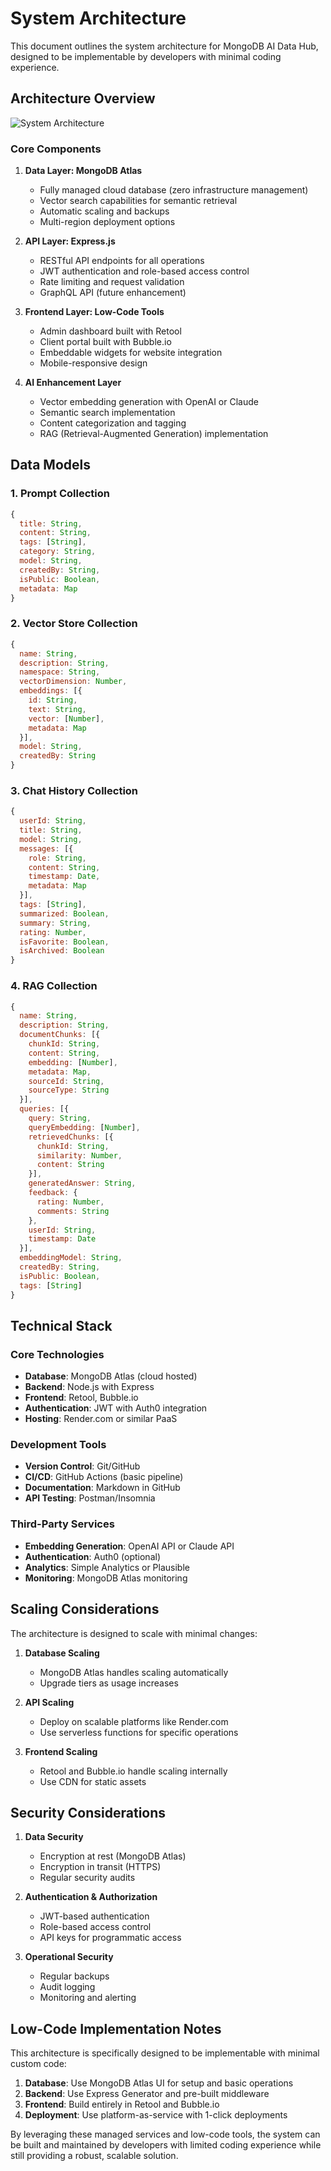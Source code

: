 # System Architecture

This document outlines the system architecture for MongoDB AI Data Hub, designed to be implementable by developers with minimal coding experience.

## Architecture Overview

![System Architecture](../assets/system-architecture.png)

### Core Components

1. **Data Layer: MongoDB Atlas**
   - Fully managed cloud database (zero infrastructure management)
   - Vector search capabilities for semantic retrieval
   - Automatic scaling and backups
   - Multi-region deployment options

2. **API Layer: Express.js**
   - RESTful API endpoints for all operations
   - JWT authentication and role-based access control
   - Rate limiting and request validation
   - GraphQL API (future enhancement)

3. **Frontend Layer: Low-Code Tools**
   - Admin dashboard built with Retool
   - Client portal built with Bubble.io
   - Embeddable widgets for website integration
   - Mobile-responsive design

4. **AI Enhancement Layer**
   - Vector embedding generation with OpenAI or Claude
   - Semantic search implementation
   - Content categorization and tagging
   - RAG (Retrieval-Augmented Generation) implementation

## Data Models

### 1. Prompt Collection
```javascript
{
  title: String,
  content: String,
  tags: [String],
  category: String,
  model: String,
  createdBy: String,
  isPublic: Boolean,
  metadata: Map
}
```

### 2. Vector Store Collection
```javascript
{
  name: String,
  description: String,
  namespace: String,
  vectorDimension: Number,
  embeddings: [{
    id: String,
    text: String,
    vector: [Number],
    metadata: Map
  }],
  model: String,
  createdBy: String
}
```

### 3. Chat History Collection
```javascript
{
  userId: String,
  title: String,
  model: String,
  messages: [{
    role: String,
    content: String,
    timestamp: Date,
    metadata: Map
  }],
  tags: [String],
  summarized: Boolean,
  summary: String,
  rating: Number,
  isFavorite: Boolean,
  isArchived: Boolean
}
```

### 4. RAG Collection
```javascript
{
  name: String,
  description: String,
  documentChunks: [{
    chunkId: String,
    content: String,
    embedding: [Number],
    metadata: Map,
    sourceId: String,
    sourceType: String
  }],
  queries: [{
    query: String,
    queryEmbedding: [Number],
    retrievedChunks: [{
      chunkId: String,
      similarity: Number,
      content: String
    }],
    generatedAnswer: String,
    feedback: {
      rating: Number,
      comments: String
    },
    userId: String,
    timestamp: Date
  }],
  embeddingModel: String,
  createdBy: String,
  isPublic: Boolean,
  tags: [String]
}
```

## Technical Stack

### Core Technologies
- **Database**: MongoDB Atlas (cloud hosted)
- **Backend**: Node.js with Express
- **Frontend**: Retool, Bubble.io
- **Authentication**: JWT with Auth0 integration
- **Hosting**: Render.com or similar PaaS

### Development Tools
- **Version Control**: Git/GitHub
- **CI/CD**: GitHub Actions (basic pipeline)
- **Documentation**: Markdown in GitHub
- **API Testing**: Postman/Insomnia

### Third-Party Services
- **Embedding Generation**: OpenAI API or Claude API
- **Authentication**: Auth0 (optional)
- **Analytics**: Simple Analytics or Plausible
- **Monitoring**: MongoDB Atlas monitoring

## Scaling Considerations

The architecture is designed to scale with minimal changes:

1. **Database Scaling**
   - MongoDB Atlas handles scaling automatically
   - Upgrade tiers as usage increases

2. **API Scaling**
   - Deploy on scalable platforms like Render.com
   - Use serverless functions for specific operations

3. **Frontend Scaling**
   - Retool and Bubble.io handle scaling internally
   - Use CDN for static assets

## Security Considerations

1. **Data Security**
   - Encryption at rest (MongoDB Atlas)
   - Encryption in transit (HTTPS)
   - Regular security audits

2. **Authentication & Authorization**
   - JWT-based authentication
   - Role-based access control
   - API keys for programmatic access

3. **Operational Security**
   - Regular backups
   - Audit logging
   - Monitoring and alerting

## Low-Code Implementation Notes

This architecture is specifically designed to be implementable with minimal custom code:

1. **Database**: Use MongoDB Atlas UI for setup and basic operations
2. **Backend**: Use Express Generator and pre-built middleware
3. **Frontend**: Build entirely in Retool and Bubble.io
4. **Deployment**: Use platform-as-service with 1-click deployments

By leveraging these managed services and low-code tools, the system can be built and maintained by developers with limited coding experience while still providing a robust, scalable solution.